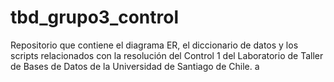 # tbd_grupo3_control
Repositorio que contiene el diagrama ER, el diccionario de datos y los scripts relacionados con la resolución del Control 1 del Laboratorio de Taller de Bases de Datos de la Universidad de Santiago de Chile. a
